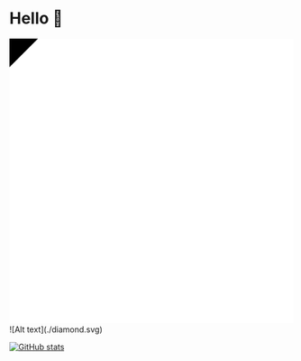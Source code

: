 <h1>Hello 👋</h1>
<img src="./diamond.svg">
![Alt text](./diamond.svg)

[![GitHub stats](https://github-readme-stats.vercel.app/api?username=SlinkyShelf&count_private=true&theme=dark)](https://github.com/anuraghazra/github-readme-stats)

